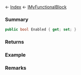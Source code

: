 ← [Index](Api-Index) ← [IMyFunctionalBlock](Sandbox.ModAPI.Ingame.IMyFunctionalBlock)

### Summary

```csharp
public bool Enabled { get; set; }
```

### Returns

### Example

### Remarks

